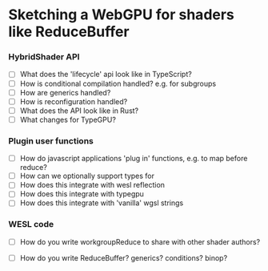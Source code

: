 # Sketching a WebGPU for shaders like ReduceBuffer

### HybridShader API
- [ ] What does the 'lifecycle' api look like in TypeScript?
- [ ] How is conditional compilation handled? e.g. for subgroups
- [ ] How are generics handled?
- [ ] How is reconfiguration handled?
- [ ] What does the API look like in Rust?
- [ ] What changes for TypeGPU?

### Plugin user functions
- [ ] How do javascript applications 'plug in' functions, e.g. to map before reduce?
- [ ] How can we optionally support types for 
- [ ] How does this integrate with wesl reflection
- [ ] How does this integrate with typegpu
- [ ] How does this integrate with 'vanilla' wgsl strings

### WESL code
- [ ] How do you write workgroupReduce to share with other shader authors?
- [ ] How do you write ReduceBuffer? generics? conditions? binop?





